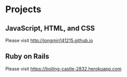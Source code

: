 # Projects

## JavaScript, HTML, and CSS

Please visit http://jongmin141215.github.io 

## Ruby on Rails

Please visit https://boiling-castle-2832.herokuapp.com 
